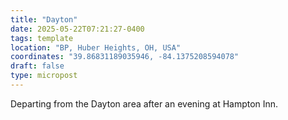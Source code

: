 ```yaml
---
title: "Dayton"
date: 2025-05-22T07:21:27-0400
tags: template
location: "BP, Huber Heights, OH, USA"
coordinates: "39.86831189035946, -84.1375208594078"
draft: false
type: micropost
---
```

Departing from the Dayton area after an evening at Hampton Inn.
